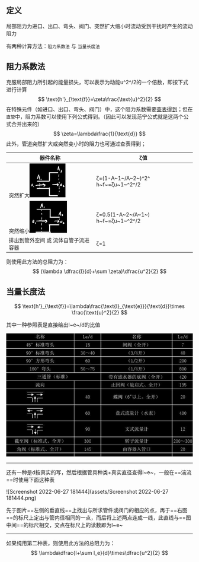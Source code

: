 ## 定义

局部阻力为进口、出口、弯头、阀门、突然扩大缩小时流动受到干扰时产生的流动阻力

有两种计算方法：`阻力系数法` 与 `当量长度法`

## 阻力系数法

克服局部阻力所引起的能量损失，可以表示为动能u^2^/2的一个倍数，即按下式进行计算
$$
\text{h'}_{\text{f}}=\zeta\frac{\text{u}^2}{2}
$$
在特殊元件（如进口、出口、弯头、阀门）中，这个阻力系数需要<u>查表得到</u>；但在`直管`中，阻力系数可以使用下列公式得到。（因此可以发现范宁公式就是这两个公式合并出来的）
$$
\zeta=\lambda\frac{1}{\text{d}}
$$
此外，管道突然扩大或突然变小时的阻力也可通过查表得到；

| 器件名称                                                     | ζ值                                 |
| ------------------------------------------------------------ | ----------------------------------- |
| 突然扩大<img src="assets/1652360677767.png" alt="1652360677767" style="zoom: 50%;" /> | ζ=(1-A~1~/A~2~)^2^  h~f~=ζu~1~^2^/2 |
| 突然缩小<img src="assets/1652360707960.png" alt="1652360707960" style="zoom:50%;" /> | ζ=0.5(1-A~2~/A~1~)  h~f~=ζu~1~^2^/2 |
| 排出到管外空间 或 流体自管子流进容器                         | ζ=1                                 |

则使用此方法的总阻力为：
$$
(\lambda \dfrac{l}{d}+\sum \zeta)\dfrac{u^2}{2}
$$


## 当量长度法

$$
\text{h'}_{\text{f}}=\lambda\frac{\text{l}_{\text{e}}}{\text{d}}\times \frac{\text{u}^2}{2}
$$

其中一种参照表是直接给出l~e~/d的比值

<img src="assets/image-20220627181240430.png" alt="image-20220627181240430" style="zoom: 67%;" />

------

还有一种是d按真实的写，然后根据管具种类+真实直径查得l~e~，一般在==湍流==时使用下面这种表

![Screenshot 2022-06-27 181444](assets/Screenshot 2022-06-27 181444.png)

先于图片==左侧的垂直线==上找出与所求管件或阀门的相应的点，再于==右图==的标尺上定出与管内径相同的一点，而后将上述两点连成一线，此直线与==图中间==的标尺相交，交点在标尺上的读数即为l~e~

------

如果纯用第二种表，则使用此方法的总阻力为：
$$
\lambda\dfrac{l+\sum l_e}{d}\times\dfrac{u^2}{2}
$$

